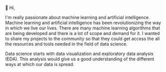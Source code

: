 👋 Hi,

I'm really passionate about machine learning and artificial intelligence. Machine learning and artificial intelligence has been revolutionizing the way in which we live our lives. There are many machine learning algorithms that are being developed and there is a lot of scope and demand for it. I wanted to share my projects to the community so that they could get access the all the resources and tools needed in the field of data science. 

Data science starts with data visualization and exploratory data analysis (EDA). This analysis would give us a good understanding of the different ways at which our data is spread. 
<!---
Sri-Sai-Subhash-Kasireddy/Sri-Sai-Subhash-Kasireddy is a ✨ special ✨ repository because its `README.md` (this file) appears on your GitHub profile.
You can click the Preview link to take a look at your changes.
--->
